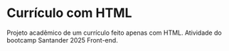 
# Currículo com HTML

Projeto acadêmico de um currículo feito apenas com HTML.
Atividade do bootcamp Santander 2025 Front-end.

